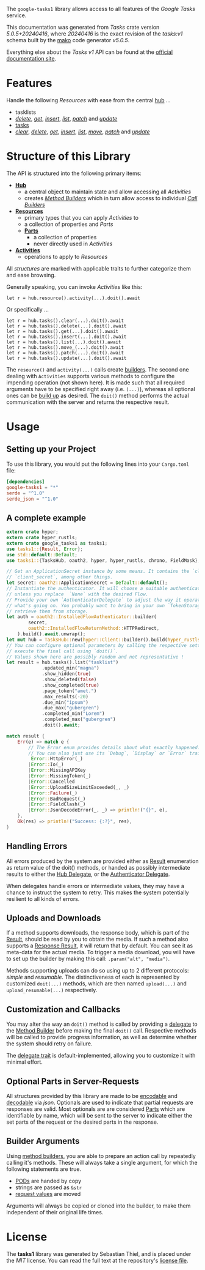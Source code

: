<!---
DO NOT EDIT !
This file was generated automatically from 'src/generator/templates/api/README.md.mako'
DO NOT EDIT !
-->
The `google-tasks1` library allows access to all features of the *Google Tasks* service.

This documentation was generated from *Tasks* crate version *5.0.5+20240416*, where *20240416* is the exact revision of the *tasks:v1* schema built by the [mako](http://www.makotemplates.org/) code generator *v5.0.5*.

Everything else about the *Tasks* *v1* API can be found at the
[official documentation site](https://developers.google.com/tasks/).
# Features

Handle the following *Resources* with ease from the central [hub](https://docs.rs/google-tasks1/5.0.5+20240416/google_tasks1/TasksHub) ... 

* tasklists
 * [*delete*](https://docs.rs/google-tasks1/5.0.5+20240416/google_tasks1/api::TasklistDeleteCall), [*get*](https://docs.rs/google-tasks1/5.0.5+20240416/google_tasks1/api::TasklistGetCall), [*insert*](https://docs.rs/google-tasks1/5.0.5+20240416/google_tasks1/api::TasklistInsertCall), [*list*](https://docs.rs/google-tasks1/5.0.5+20240416/google_tasks1/api::TasklistListCall), [*patch*](https://docs.rs/google-tasks1/5.0.5+20240416/google_tasks1/api::TasklistPatchCall) and [*update*](https://docs.rs/google-tasks1/5.0.5+20240416/google_tasks1/api::TasklistUpdateCall)
* [tasks](https://docs.rs/google-tasks1/5.0.5+20240416/google_tasks1/api::Task)
 * [*clear*](https://docs.rs/google-tasks1/5.0.5+20240416/google_tasks1/api::TaskClearCall), [*delete*](https://docs.rs/google-tasks1/5.0.5+20240416/google_tasks1/api::TaskDeleteCall), [*get*](https://docs.rs/google-tasks1/5.0.5+20240416/google_tasks1/api::TaskGetCall), [*insert*](https://docs.rs/google-tasks1/5.0.5+20240416/google_tasks1/api::TaskInsertCall), [*list*](https://docs.rs/google-tasks1/5.0.5+20240416/google_tasks1/api::TaskListCall), [*move*](https://docs.rs/google-tasks1/5.0.5+20240416/google_tasks1/api::TaskMoveCall), [*patch*](https://docs.rs/google-tasks1/5.0.5+20240416/google_tasks1/api::TaskPatchCall) and [*update*](https://docs.rs/google-tasks1/5.0.5+20240416/google_tasks1/api::TaskUpdateCall)




# Structure of this Library

The API is structured into the following primary items:

* **[Hub](https://docs.rs/google-tasks1/5.0.5+20240416/google_tasks1/TasksHub)**
    * a central object to maintain state and allow accessing all *Activities*
    * creates [*Method Builders*](https://docs.rs/google-tasks1/5.0.5+20240416/google_tasks1/client::MethodsBuilder) which in turn
      allow access to individual [*Call Builders*](https://docs.rs/google-tasks1/5.0.5+20240416/google_tasks1/client::CallBuilder)
* **[Resources](https://docs.rs/google-tasks1/5.0.5+20240416/google_tasks1/client::Resource)**
    * primary types that you can apply *Activities* to
    * a collection of properties and *Parts*
    * **[Parts](https://docs.rs/google-tasks1/5.0.5+20240416/google_tasks1/client::Part)**
        * a collection of properties
        * never directly used in *Activities*
* **[Activities](https://docs.rs/google-tasks1/5.0.5+20240416/google_tasks1/client::CallBuilder)**
    * operations to apply to *Resources*

All *structures* are marked with applicable traits to further categorize them and ease browsing.

Generally speaking, you can invoke *Activities* like this:

```Rust,ignore
let r = hub.resource().activity(...).doit().await
```

Or specifically ...

```ignore
let r = hub.tasks().clear(...).doit().await
let r = hub.tasks().delete(...).doit().await
let r = hub.tasks().get(...).doit().await
let r = hub.tasks().insert(...).doit().await
let r = hub.tasks().list(...).doit().await
let r = hub.tasks().move_(...).doit().await
let r = hub.tasks().patch(...).doit().await
let r = hub.tasks().update(...).doit().await
```

The `resource()` and `activity(...)` calls create [builders][builder-pattern]. The second one dealing with `Activities` 
supports various methods to configure the impending operation (not shown here). It is made such that all required arguments have to be 
specified right away (i.e. `(...)`), whereas all optional ones can be [build up][builder-pattern] as desired.
The `doit()` method performs the actual communication with the server and returns the respective result.

# Usage

## Setting up your Project

To use this library, you would put the following lines into your `Cargo.toml` file:

```toml
[dependencies]
google-tasks1 = "*"
serde = "^1.0"
serde_json = "^1.0"
```

## A complete example

```Rust
extern crate hyper;
extern crate hyper_rustls;
extern crate google_tasks1 as tasks1;
use tasks1::{Result, Error};
use std::default::Default;
use tasks1::{TasksHub, oauth2, hyper, hyper_rustls, chrono, FieldMask};

// Get an ApplicationSecret instance by some means. It contains the `client_id` and 
// `client_secret`, among other things.
let secret: oauth2::ApplicationSecret = Default::default();
// Instantiate the authenticator. It will choose a suitable authentication flow for you, 
// unless you replace  `None` with the desired Flow.
// Provide your own `AuthenticatorDelegate` to adjust the way it operates and get feedback about 
// what's going on. You probably want to bring in your own `TokenStorage` to persist tokens and
// retrieve them from storage.
let auth = oauth2::InstalledFlowAuthenticator::builder(
        secret,
        oauth2::InstalledFlowReturnMethod::HTTPRedirect,
    ).build().await.unwrap();
let mut hub = TasksHub::new(hyper::Client::builder().build(hyper_rustls::HttpsConnectorBuilder::new().with_native_roots().unwrap().https_or_http().enable_http1().build()), auth);
// You can configure optional parameters by calling the respective setters at will, and
// execute the final call using `doit()`.
// Values shown here are possibly random and not representative !
let result = hub.tasks().list("tasklist")
             .updated_min("magna")
             .show_hidden(true)
             .show_deleted(false)
             .show_completed(true)
             .page_token("amet.")
             .max_results(-20)
             .due_min("ipsum")
             .due_max("gubergren")
             .completed_min("Lorem")
             .completed_max("gubergren")
             .doit().await;

match result {
    Err(e) => match e {
        // The Error enum provides details about what exactly happened.
        // You can also just use its `Debug`, `Display` or `Error` traits
         Error::HttpError(_)
        |Error::Io(_)
        |Error::MissingAPIKey
        |Error::MissingToken(_)
        |Error::Cancelled
        |Error::UploadSizeLimitExceeded(_, _)
        |Error::Failure(_)
        |Error::BadRequest(_)
        |Error::FieldClash(_)
        |Error::JsonDecodeError(_, _) => println!("{}", e),
    },
    Ok(res) => println!("Success: {:?}", res),
}

```
## Handling Errors

All errors produced by the system are provided either as [Result](https://docs.rs/google-tasks1/5.0.5+20240416/google_tasks1/client::Result) enumeration as return value of
the doit() methods, or handed as possibly intermediate results to either the 
[Hub Delegate](https://docs.rs/google-tasks1/5.0.5+20240416/google_tasks1/client::Delegate), or the [Authenticator Delegate](https://docs.rs/yup-oauth2/*/yup_oauth2/trait.AuthenticatorDelegate.html).

When delegates handle errors or intermediate values, they may have a chance to instruct the system to retry. This 
makes the system potentially resilient to all kinds of errors.

## Uploads and Downloads
If a method supports downloads, the response body, which is part of the [Result](https://docs.rs/google-tasks1/5.0.5+20240416/google_tasks1/client::Result), should be
read by you to obtain the media.
If such a method also supports a [Response Result](https://docs.rs/google-tasks1/5.0.5+20240416/google_tasks1/client::ResponseResult), it will return that by default.
You can see it as meta-data for the actual media. To trigger a media download, you will have to set up the builder by making
this call: `.param("alt", "media")`.

Methods supporting uploads can do so using up to 2 different protocols: 
*simple* and *resumable*. The distinctiveness of each is represented by customized 
`doit(...)` methods, which are then named `upload(...)` and `upload_resumable(...)` respectively.

## Customization and Callbacks

You may alter the way an `doit()` method is called by providing a [delegate](https://docs.rs/google-tasks1/5.0.5+20240416/google_tasks1/client::Delegate) to the 
[Method Builder](https://docs.rs/google-tasks1/5.0.5+20240416/google_tasks1/client::CallBuilder) before making the final `doit()` call. 
Respective methods will be called to provide progress information, as well as determine whether the system should 
retry on failure.

The [delegate trait](https://docs.rs/google-tasks1/5.0.5+20240416/google_tasks1/client::Delegate) is default-implemented, allowing you to customize it with minimal effort.

## Optional Parts in Server-Requests

All structures provided by this library are made to be [encodable](https://docs.rs/google-tasks1/5.0.5+20240416/google_tasks1/client::RequestValue) and 
[decodable](https://docs.rs/google-tasks1/5.0.5+20240416/google_tasks1/client::ResponseResult) via *json*. Optionals are used to indicate that partial requests are responses 
are valid.
Most optionals are are considered [Parts](https://docs.rs/google-tasks1/5.0.5+20240416/google_tasks1/client::Part) which are identifiable by name, which will be sent to 
the server to indicate either the set parts of the request or the desired parts in the response.

## Builder Arguments

Using [method builders](https://docs.rs/google-tasks1/5.0.5+20240416/google_tasks1/client::CallBuilder), you are able to prepare an action call by repeatedly calling it's methods.
These will always take a single argument, for which the following statements are true.

* [PODs][wiki-pod] are handed by copy
* strings are passed as `&str`
* [request values](https://docs.rs/google-tasks1/5.0.5+20240416/google_tasks1/client::RequestValue) are moved

Arguments will always be copied or cloned into the builder, to make them independent of their original life times.

[wiki-pod]: http://en.wikipedia.org/wiki/Plain_old_data_structure
[builder-pattern]: http://en.wikipedia.org/wiki/Builder_pattern
[google-go-api]: https://github.com/google/google-api-go-client

# License
The **tasks1** library was generated by Sebastian Thiel, and is placed 
under the *MIT* license.
You can read the full text at the repository's [license file][repo-license].

[repo-license]: https://github.com/Byron/google-apis-rsblob/main/LICENSE.md

